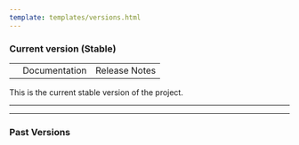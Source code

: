 ```yaml
---
template: templates/versions.html
---
```


<!--
 * Copyright (c) 2019, WSO2 Inc. (http://www.wso2.org) All Rights Reserved.
 *
 * WSO2 Inc. licenses this file to you under the Apache License,
 * Version 2.0 (the "License"); you may not use this file except
 * in compliance with the License.
 * You may obtain a copy of the License at
 *
 * http://www.apache.org/licenses/LICENSE-2.0
 *
 * Unless required by applicable law or agreed to in writing,
 * software distributed under the License is distributed on an
 * "AS IS" BASIS, WITHOUT WARRANTIES OR CONDITIONS OF ANY
 * KIND, either express or implied. See the License for the
 * specific language governing permissions and limitations
 * under the License.
-->

### Current version (Stable)

<table>
    <tbody>
        <tr>
            <th id="current-version-number"><!-- latest-version --></th>
            <td>
                <a id="current-version-documentation-link">Documentation</a>
            </td>
            <td>
                <a id="current-version-release-notes-link">Release Notes</a>
            </td>
        </tr>
    </tbody>
</table>

This is the current stable version of the project.

---
<!--
### Pre-release versions
These are the latest changes that have yet to be released.

<table>
    <tbody>
        <tr>
            <th>4.2.0</th>
            <td>
                <!--<a id="pre-release-version-documentation-link">Documentation</a>
                <a href="https://apim.docs.wso2.com/en/4.2.0/" target="_blank">Documentation</a>
            </td>
            <td>
                <a href="https://github.com/wso2/docs-apim/tree/4.2.0" target="_blank">
                    <div class="md-source-code-icon">
                        <svg viewBox="0 0 24 24" width="24" height="24">
                          <use xlink:href="#__github" width="24" height="24"></use>
                        </svg>
                    </div> Source Code
                </a>
            </td>
        </tr>
    </tbody>
</table>
-->
---

### Past Versions

<table>
    <tbody id="previous-versions">
        <!-- Will populate from the script -->
    </tbody>
</table>
